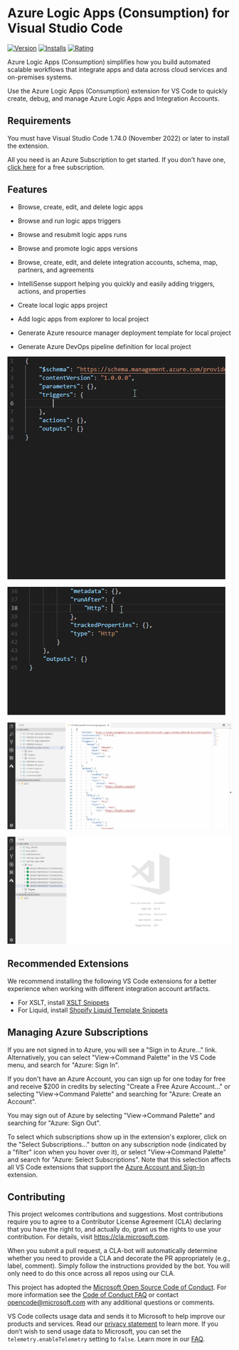 # Azure Logic Apps (Consumption) for Visual Studio Code

[![Version](https://img.shields.io/visual-studio-marketplace/v/ms-azuretools.vscode-logicapps.svg)](https://marketplace.visualstudio.com/items?itemName=ms-azuretools.vscode-logicapps) [![Installs](https://img.shields.io/visual-studio-marketplace/i/ms-azuretools.vscode-logicapps.svg)](https://marketplace.visualstudio.com/items?itemName=ms-azuretools.vscode-logicapps) [![Rating](https://img.shields.io/visual-studio-marketplace/r/ms-azuretools.vscode-logicapps.svg)](https://marketplace.visualstudio.com/items?itemName=ms-azuretools.vscode-logicapps#review-details)

Azure Logic Apps (Consumption) simplifies how you build automated scalable workflows that integrate apps and data across cloud services and on-premises systems.

Use the Azure Logic Apps (Consumption) extension for VS Code to quickly create, debug, and manage Azure Logic Apps and Integration Accounts.

## Requirements

You must have Visual Studio Code 1.74.0 (November 2022) or later to install the extension.

All you need is an Azure Subscription to get started. If you don't have one, [click here](https://azure.microsoft.com/en-us/free/) for a free subscription.

## Features

* Browse, create, edit, and delete logic apps
* Browse and run logic apps triggers
* Browse and resubmit logic apps runs
* Browse and promote logic apps versions
* Browse, create, edit, and delete integration accounts, schema, map, partners, and agreements
* IntelliSense support helping you quickly and easily adding triggers, actions, and properties

* Create local logic apps project
* Add logic apps from explorer to local project
* Generate Azure resource manager deployment template for local project
* Generate Azure DevOps pipeline definition for local project

![Recurrence trigger IntelliSense](https://raw.githubusercontent.com/microsoft/vscode-azurelogicapps/main/resources/recurrence-trigger.gif)

![Run after IntelliSense](https://raw.githubusercontent.com/microsoft/vscode-azurelogicapps/main/resources/run-after.gif)

![Open in read-only designer](https://raw.githubusercontent.com/microsoft/vscode-azurelogicapps/main/resources/open-in-designer.gif)

![Open run in monitoring view](https://raw.githubusercontent.com/microsoft/vscode-azurelogicapps/main/resources/open-in-monitoring-view.gif)

## Recommended Extensions

We recommend installing the following VS Code extensions for a better experience when working with different integration account artifacts.

* For XSLT, install [XSLT Snippets](https://marketplace.visualstudio.com/items?itemName=marvinhagemeister.vscode-xslt-snippets)
* For Liquid, install [Shopify Liquid Template Snippets](https://marketplace.visualstudio.com/items?itemName=killalau.vscode-liquid-snippets)

## Managing Azure Subscriptions

If you are not signed in to Azure, you will see a "Sign in to Azure..." link. Alternatively, you can select "View->Command Palette" in the VS Code menu, and search for "Azure: Sign In".

If you don't have an Azure Account, you can sign up for one today for free and receive $200 in credits by selecting "Create a Free Azure Account..." or selecting "View->Command Palette" and searching for "Azure: Create an Account".

You may sign out of Azure by selecting "View->Command Palette" and searching for "Azure: Sign Out".

To select which subscriptions show up in the extension's explorer, click on the "Select Subscriptions..." button on any subscription node (indicated by a "filter" icon when you hover over it), or select "View->Command Palette" and search for "Azure: Select Subscriptions". Note that this selection affects all VS Code extensions that support the [Azure Account and Sign-In](https://github.com/Microsoft/vscode-azure-account) extension.

## Contributing

This project welcomes contributions and suggestions.  Most contributions require you to agree to a
Contributor License Agreement (CLA) declaring that you have the right to, and actually do, grant us
the rights to use your contribution. For details, visit https://cla.microsoft.com.

When you submit a pull request, a CLA-bot will automatically determine whether you need to provide
a CLA and decorate the PR appropriately (e.g., label, comment). Simply follow the instructions
provided by the bot. You will only need to do this once across all repos using our CLA.

This project has adopted the [Microsoft Open Source Code of Conduct](https://opensource.microsoft.com/codeofconduct/).
For more information see the [Code of Conduct FAQ](https://opensource.microsoft.com/codeofconduct/faq/) or
contact [opencode@microsoft.com](mailto:opencode@microsoft.com) with any additional questions or comments.

VS Code collects usage data and sends it to Microsoft to help improve our products and services. Read our [privacy statement](https://go.microsoft.com/fwlink/?LinkID=528096&clcid=0x409) to learn more. If you don’t wish to send usage data to Microsoft, you can set the `telemetry.enableTelemetry` setting to `false`. Learn more in our [FAQ](https://code.visualstudio.com/docs/supporting/faq#_how-to-disable-telemetry-reporting).
